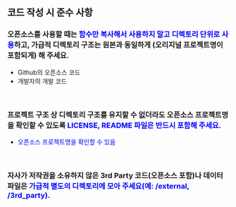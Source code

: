 <!--
Chapter 2. 올바른 오픈소스 코드의 사용
5. 코드 작성 시 준수 사항
-->

##  코드 작성 시 준수 사항
###  오픈소스를 사용할 때는 <span style="color: blue">함수만 복사해서 사용하지 말고 디렉토리 단위로 사용</span>하고, 가급적 디렉토리 구조는 원본과 동일하게 (오리지널 프로젝트명이 포함되게) 해 주세요.
*  Github의 오픈소스 코드
*  개발자의 개발 코드
<br>

###  프로젝트 구조 상 디렉토리 구조를 유지할 수 없더라도 오픈소스 프로젝트명을 확인할 수 있도록 <span style="color: blue">LICENSE, README 파일은 반드시 포함해 주세요.</span>
*  <span style="color: blue">오픈소스 프로젝트명을 확인할 수 있음</span>
<br>

###  자사가 저작권을 소유하지 않은 3rd Party 코드(오픈소스 포함)나 데이터 파일은 <span style="color: blue">가급적 별도의 디렉토리에 모아 주세요(예: /external, /3rd_party).</span> 
<br>

